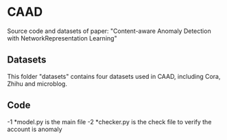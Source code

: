 # CAAD

Source code and datasets of paper: "Content-aware Anomaly Detection with NetworkRepresentation Learning"

## Datasets
This folder "datasets" contains four datasets used in CAAD, including Cora, Zhihu and microblog. 


## Code
-1  *model.py is the main file 
-2  *checker.py is the check file to verify the account is anomaly
 